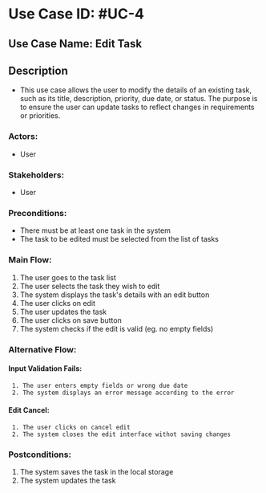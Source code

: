 # Use Case ID: #UC-4

## Use Case Name: Edit Task 

## Description
- This use case allows the user to modify the details of an existing task, such as its title, description, priority, due date, or status. The purpose is to ensure the user can update tasks to reflect changes in requirements or priorities.
### Actors:
- User

### Stakeholders:
- User

### Preconditions:
- There must be at least one task in the system
- The task to be edited must be selected from the list of tasks

### Main Flow:
1. The user goes to the task list
2. The user selects the task they wish to edit
3. The system displays the task's details with an edit button
4. The user clicks on edit
5. The user updates the task
6. The user clicks on save button
7. The system checks if the edit is valid (eg. no empty fields)


### Alternative Flow:
   #### Input Validation Fails:
     1. The user enters empty fields or wrong due date
     2. The system displays an error message according to the error
   #### Edit Cancel:
     1. The user clicks on cancel edit
     2. The system closes the edit interface withot saving changes 
   


### Postconditions:
1. The system saves the task in the local storage
2. The system updates the task
